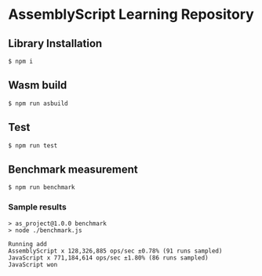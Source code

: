 # AssemblyScript Learning Repository

## Library Installation

```
$ npm i
```

## Wasm build

```
$ npm run asbuild
```

## Test

```
$ npm run test
```

## Benchmark measurement

```
$ npm run benchmark
```

### Sample results

```
> as_project@1.0.0 benchmark
> node ./benchmark.js

Running add
AssemblyScript x 128,326,885 ops/sec ±0.78% (91 runs sampled)
JavaScript x 771,184,614 ops/sec ±1.80% (86 runs sampled)
JavaScript won
```
